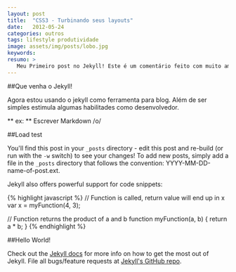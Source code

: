 ```yaml
---
layout: post
title:  "CSS3 - Turbinando seus layouts"
date:   2012-05-24
categories: outros
tags: lifestyle produtividade
image: assets/img/posts/lobo.jpg
keywords:
resumo: >
   Meu Primeiro post no Jekyll! Este é um comentário feito com muito amor &lt;3. Fácil não?
---
```


##Que venha o Jekyll!

Agora estou usando o jekyll como ferramenta para blog. Além de ser simples estimula algumas habilitades como desenvolvedor.

** ex: ** Escrever Markdown /o/

##Load test

You'll find this post in your `_posts` directory - edit this post and re-build (or run with the `-w` switch) to see your changes!
To add new posts, simply add a file in the `_posts` directory that follows the convention: YYYY-MM-DD-name-of-post.ext.

Jekyll also offers powerful support for code snippets:

{% highlight javascript %}
// Function is called, return value will end up in x
var x = myFunction(4, 3);

// Function returns the product of a and b
function myFunction(a, b) {
    return a * b;
}
{% endhighlight %}

##Hello World!

Check out the [Jekyll docs][jekyll] for more info on how to get the most out of Jekyll. File all bugs/feature requests at [Jekyll's GitHub repo][jekyll-gh].

[jekyll-gh]: https://github.com/mojombo/jekyll
[jekyll]:    http://jekyllrb.com
